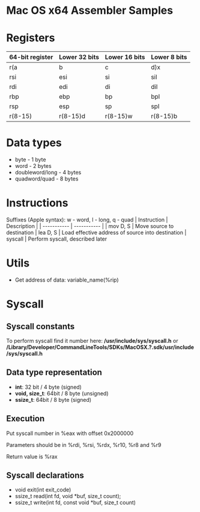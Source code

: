 # Mac OS x64 Assembler Samples

# Registers

| 64-bit register | Lower 32 bits | Lower 16 bits | Lower 8 bits |
| --------------- | ------------- | ------------- |------------- |
| r(a|b|c|d)x     | e(a|b|c|d)x   | (a|b|c|d)x    | (a|b|c|d)l   |
| rsi             | esi           | si            | sil          |
| rdi             | edi           | di            | dil          |
| rbp             | ebp           | bp            | bpl          |
| rsp             | esp           | sp            | spl          |
| r(8-15)         | r(8-15)d      | r(8-15)w      | r(8-15)b     |

# Data types
- byte - 1 byte
- word - 2 bytes
- doubleword/long - 4 bytes
- quadword/quad - 8 bytes

# Instructions
Suffixes (Apple syntax): w - word, l - long, q - quad
| Instruction | Description |
| ----------- | ----------- |
| mov D, S    | Move source to destination
| lea D, S    | Load effective address of source into destination
| syscall     | Perform syscall, described later

# Utils
- Get address of data: variable_name(%rip)

# Syscall

## Syscall constants
To perform syscall find it number here:
**/usr/include/sys/syscall.h** or **/Library/Developer/CommandLineTools/SDKs/MacOSX.?.sdk/usr/include/sys/syscall.h**

## Data type representation
- **int**: 32 bit / 4 byte (signed)
- **void, size_t**: 64bit / 8 byte (unsigned)
- **ssize_t**: 64bit / 8 byte (signed)

## Execution
Put syscall number in %eax with offset 0x2000000

Parameters should be in %rdi, %rsi, %rdx, %r10, %r8 and %r9

Return value is %rax

## Syscall declarations
- void exit(int exit_code)
- ssize_t read(int fd, void *buf, size_t count);
- ssize_t write(int fd, const void *buf, size_t count)